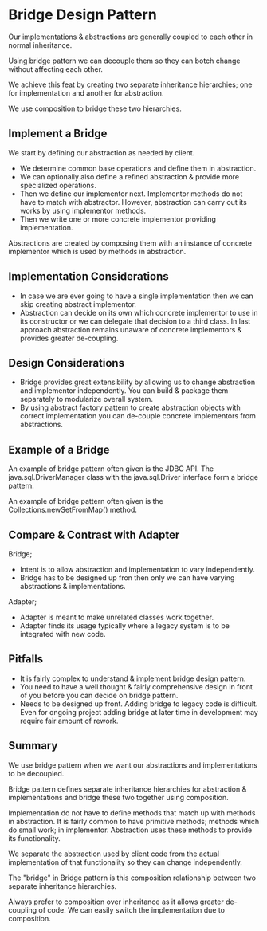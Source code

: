 # Bridge Design Pattern

Our implementations & abstractions are generally coupled to each other in normal inheritance.

Using bridge pattern we can decouple them so they can botch change without affecting each other.

We achieve this feat by creating two separate inheritance hierarchies; one for implementation and another for
abstraction.

We use composition to bridge these two hierarchies.

## Implement a Bridge

We start by defining our abstraction as needed by client.

- We determine common base operations and define them in abstraction.
- We can optionally also define a refined abstraction & provide more specialized operations.
- Then we define our implementor next. Implementor methods do not have to match with abstractor.
  However, abstraction can carry out its works by using implementor methods.
- Then we write one or more concrete implementor providing implementation.

Abstractions are created by composing them with an instance of concrete implementor which is used by methods in
abstraction.

## Implementation Considerations

- In case we are ever going to have a single implementation then we can skip creating abstract implementor.
- Abstraction can decide on its own which concrete implementor to use in its constructor or we can delegate that
  decision to a third class. In last approach abstraction remains unaware of concrete implementors & provides greater
  de-coupling.

## Design Considerations

- Bridge provides great extensibility by allowing us to change abstraction and implementor independently. You can build
  & package them separately to modularize overall system.
- By using abstract factory pattern to create abstraction objects with correct implementation you can de-couple concrete
  implementors from abstractions.

## Example of a Bridge

An example of bridge pattern often given is the JDBC API. The java.sql.DriverManager class with the java.sql.Driver
interface form a bridge pattern.

An example of bridge pattern often given is the Collections.newSetFromMap() method.

## Compare & Contrast with Adapter

Bridge;

- Intent is to allow abstraction and implementation to vary independently.
- Bridge has to be designed up fron then only we can have varying abstractions & implementations.

Adapter;

- Adapter is meant to make unrelated classes work together.
- Adapter finds its usage typically where a legacy system is to be integrated with new code.

## Pitfalls

- It is fairly complex to understand & implement bridge design pattern.
- You need to have a well thought & fairly comprehensive design in front of you before you can decide on bridge pattern.
- Needs to be designed up front. Adding bridge to legacy code is difficult. Even for ongoing project adding bridge at
  later time in development may require fair amount of rework.

## Summary

We use bridge pattern when we want our abstractions and implementations to be decoupled.

Bridge pattern defines separate inheritance hierarchies for abstraction & implementations and bridge these two together
using composition.

Implementation do not have to define methods that match up with methods in abstraction.
It is fairly common to have primitive methods; methods which do small work; in implementor. Abstraction uses these
methods to provide its functionality.

We separate the abstraction used by client code from the actual implementation of that functionality so they can change
independently.

The "bridge" in Bridge pattern is this composition relationship between two separate inheritance hierarchies.

Always prefer to composition over inheritance as it allows greater de-coupling of code. We can easily switch the
implementation due to composition.